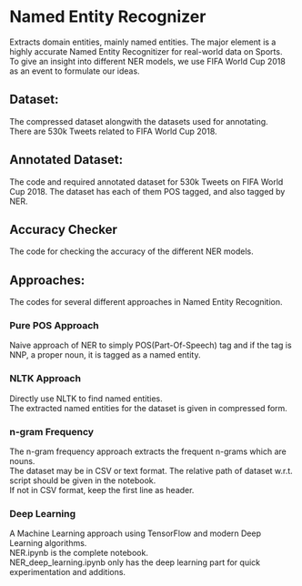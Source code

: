 # Named Entity Recognizer
Extracts domain entities, mainly named entities. The major element is a highly accurate Named Entity Recognitizer for real-world data on Sports.  
To give an insight into different NER models, we use FIFA World Cup 2018 as an event to formulate our ideas.  
  
## Dataset:
The compressed dataset alongwith the datasets used for annotating.  
There are 530k Tweets related to FIFA World Cup 2018.  
  
## Annotated Dataset:
The code and required annotated dataset for 530k Tweets on FIFA World Cup 2018. The dataset has each of them POS tagged, and also tagged by NER.  
  
## Accuracy Checker
The code for checking the accuracy of the different NER models.
  
## Approaches:
The codes for several different approaches in Named Entity Recognition.  
### Pure POS Approach
Naive approach of NER to simply POS(Part-Of-Speech) tag and if the tag is NNP, a proper noun, it is tagged as a named entity.  
### NLTK Approach
Directly use NLTK to find named entities.  
The extracted named entities for the dataset is given in compressed form.  
### n-gram Frequency
The n-gram frequency approach extracts the frequent n-grams which are nouns.  
The dataset may be in CSV or text format. The relative path of dataset w.r.t. script should be given in the notebook.  
If not in CSV format, keep the first line as header.  
### Deep Learning
A Machine Learning approach using TensorFlow and modern Deep Learning algorithms.  
NER.ipynb is the complete notebook.  
NER_deep_learning.ipynb only has the deep learning part for quick experimentation and additions.  
